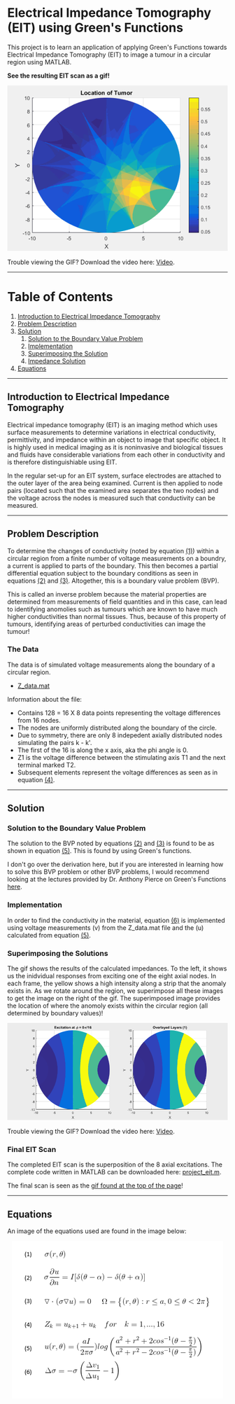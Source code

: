 # Electrical Impedance Tomography (EIT) using Green's Functions
This project is to learn an application of applying Green's Functions towards Electrical Impedance Tomography (EIT) to image a tumour in a circular region using MATLAB. 

<a name = "gif"></a>
**See the resulting EIT scan as a gif!**

<p align="center"> 
<img src="MATLAB-Outputs/tumor-animation.gif">
</p>

Trouble viewing the GIF? Download the video here: [Video](MATLAB-Outputs/tumorAnimation.mp4).


---
# Table of Contents
1. [Introduction to Electrical Impedance Tomography](#intro)
2. [Problem Description](#problem-description)
3. [Solution](#solution)
	1. [Solution to the Boundary Value Problem](#bvp)
	2. [Implementation](#implementation)
	3. [Superimposing the Solution](#overlay)
	4. [Impedance Solution](#final)
4. [Equations](#equations)

---

## Introduction to Electrical Impedance Tomography<a name="intro"></a>

Electrical impedance tomography (EIT) is an imaging method which uses surface measurements to determine variations in electrical conductivity, permittivity, and impedance within an object to image that specific object. It is highly used in medical imaging as it is noninvasive and biological tissues and fluids have considerable variations from each other in conductivity and is therefore distinguishiable using EIT. 

In the regular set-up for an EIT system, surface electrodes are attached to the outer layer of the area being examined. Current is then applied to node pairs (located such that the examined area separates the two nodes) and the voltage across the nodes is measured such that conductivity can be measured.

---

## Problem Description <a name="problem-description"></a>
To determine the changes of conductivity (noted by equation [(1)](#equations)) within a circular region from a finite number of voltage measurements on a boundry, a current is applied to parts of the boundary. This then becomes a partial differential equation subject to the boundary conditions as seen in equations [(2)](#equations) and [(3)](#equations). Altogether, this is a boundary value problem (BVP).		

This is called an inverse problem because the material properties are determined from measurements of field quantities and in this case, can lead to identifying anomolies such as tumours which are known to have much higher conductivities than normal tissues. Thus, because of this property of tumours, identifying areas of perturbed conductivities can image the tumour!

### The Data <a name="data"></a>
The data is of simulated voltage measurements along the boundary of a circular region. 

- [Z_data.mat](MATLAB-Code/Z_data.mat)

Information about the file:
* Contains 128 = 16 X 8 data points representing the voltage differences from 16 nodes.
* The nodes are uniformly distributed along the boundary of the circle.
* Due to symmetry, there are only 8 indepedent axially distributed nodes simulating the pairs k - k'.
* The first of the 16 is along the x axis, aka the phi angle is 0.
* Z1 is the voltage difference between the stimulating axis T1 and the next terminal marked T2.
* Subsequent elements represent the voltage differences as seen as in equation [(4)](#equations).


---

## Solution <a name="solution"></a>

### Solution to the Boundary Value Problem <a name="bvp"></a>
The solution to the BVP noted by equations [(2)](#equations) and [(3)](#equations) is found to be as shown in equation [(5)](#equations). This is found by using Green's functions. 

I don't go over the derivation here, but if you are interested in learning how to solve this BVP problem or other BVP problems, I would recommend looking at the lectures provided by Dr. Anthony Pierce on Green's Functions [here](https://www.math.ubc.ca/~peirce/math406_17.htm). 


### Implementation <a name = "implementation"></a>
In order to find the conductivity in the material, equation [(6)](#equations) is implemented using voltage measurements (v) from the Z_data.mat file and the (u) calculated from equation [(5)](#equations). 


### Superimposing the Solutions <a name = "overlaying"></a>
The gif shows the results of the calculated impedances. To the left, it shows us the inidvidual responses from exciting one of the eight axial nodes. In each frame, the yellow shows a high intensity along a strip that the anomaly exists in. As we rotate around the region, we superimpose all these images to get the image on the right of the gif. The superimposed image provides the location of where the anomoly exists within the circular region (all determined by boundary values)!

<p align="center"> 
<img src="MATLAB-Outputs/layers.gif">
</p>

Trouble viewing the GIF? Download the video here: [Video](MATLAB-Outputs/layers.mp4).



### Final EIT Scan <a name = "final"></a>
The completed EIT scan is the superposition of the 8 axial excitations. The complete code written in MATLAB can be downloaded here: [project_eit.m](MATLAB-Code/project_eit.m).

The final scan is seen as the [gif found at the top of the page](#gif)!

---

## Equations <a name="equations"></a>
An image of the equations used are found in the image below:

<p align="center"> 
<img src="MATLAB-Outputs/equations.png">
</p>



